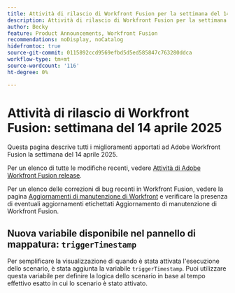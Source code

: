 ```yaml
---
title: Attività di rilascio di Workfront Fusion per la settimana del 14 aprile 2025
description: Attività di rilascio di Workfront Fusion per la settimana del 14 aprile 2025
author: Becky
feature: Product Announcements, Workfront Fusion
recommendations: noDisplay, noCatalog
hidefromtoc: true
source-git-commit: 0115892ccd9569efbd5d5ed585847c763280ddca
workflow-type: tm+mt
source-wordcount: '116'
ht-degree: 0%

---
```


# Attività di rilascio di Workfront Fusion: settimana del 14 aprile 2025

Questa pagina descrive tutti i miglioramenti apportati ad Adobe Workfront Fusion la settimana del 14 aprile 2025.

Per un elenco di tutte le modifiche recenti, vedere [Attività di Adobe Workfront Fusion release](/help/workfront-fusion/fusion-product-releases/fusion-release-activity.md).

Per un elenco delle correzioni di bug recenti in Workfront Fusion, vedere la pagina [Aggiornamenti di manutenzione di Workfront](https://experienceleague.adobe.com/en/docs/workfront-known-issues/releases/current-updates) e verificare la presenza di eventuali aggiornamenti etichettati Aggiornamento di manutenzione di Workfront Fusion.

## Nuova variabile disponibile nel pannello di mappatura: `triggerTimestamp`

Per semplificare la visualizzazione di quando è stata attivata l&#39;esecuzione dello scenario, è stata aggiunta la variabile `triggerTimestamp`. Puoi utilizzare questa variabile per definire la logica dello scenario in base al tempo effettivo esatto in cui lo scenario è stato attivato.

